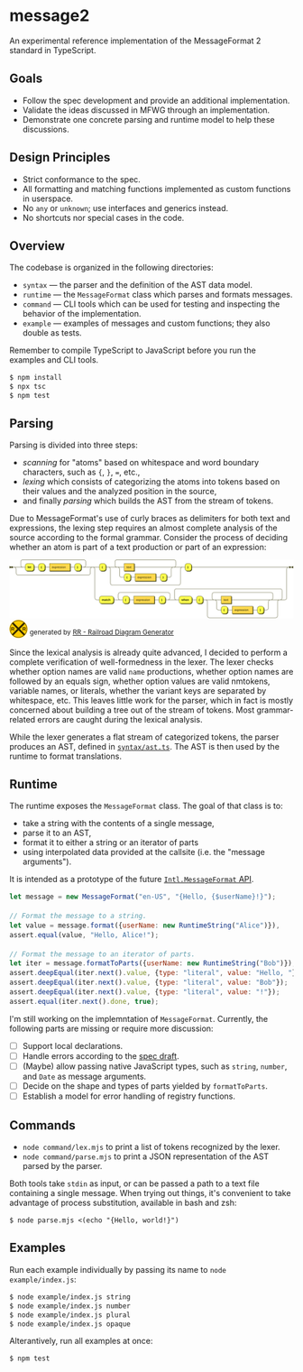 # message2

An experimental reference implementation of the MessageFormat 2 standard in TypeScript.

## Goals

* Follow the spec development and provide an additional implementation.
* Validate the ideas discussed in MFWG through an implementation.
* Demonstrate one concrete parsing and runtime model to help these discussions.

## Design Principles

* Strict conformance to the spec.
* All formatting and matching functions implemented as custom functions in userspace.
* No `any` or `unknown`; use interfaces and generics instead.
* No shortcuts nor special cases in the code.

## Overview

The codebase is organized in the following directories:

* `syntax` — the parser and the definition of the AST data model.
* `runtime` — the `MessageFormat` class which parses and formats messages.
* `command` — CLI tools which can be used for testing and inspecting the behavior of the implementation.
* `example` — examples of messages and custom functions; they also double as tests.

Remember to compile TypeScript to JavaScript before you run the examples and CLI tools.

    $ npm install
	$ npx tsc
	$ npm test

## Parsing

Parsing is divided into three steps:

* *scanning* for "atoms" based on whitespace and word boundary characters, such as `{`, `}`, `=`, etc.,
* *lexing* which consists of categorizing the atoms into tokens based on their values and the analyzed position in the source,
* and finally *parsing* which builds the AST from the stream of tokens.

Due to MessageFormat's use of curly braces as delimiters for both text and expressions, the lexing step requires an almost complete analysis of the source according to the formal grammar. Consider the process of deciding whether an atom is part of a text production or part of an expression:

![message](diagram/message.svg)
![Railroad-Diagram-Generator](diagram/Railroad-Diagram-Generator.svg) <sup>generated by [RR - Railroad Diagram Generator](https://bottlecaps.de/rr/ui)</sup>

Since the lexical analysis is already quite advanced, I decided to perform a complete verification of well-formedness in the lexer. The lexer checks whether option names are valid `name` productions, whether option names are followed by an equals sign, whether option values are valid nmtokens, variable names, or literals, whether the variant keys are separated by whitespace, etc. This leaves little work for the parser, which in fact is mostly concerned about building a tree out of the stream of tokens. Most grammar-related errors are caught during the lexical analysis.

While the lexer generates a flat stream of categorized tokens, the parser produces an AST, defined in [`syntax/ast.ts`](syntax/ast.ts). The AST is then used by the runtime to format translations.

## Runtime

The runtime exposes the `MessageFormat` class. The goal of that class is to:

* take a string with the contents of a single message,
* parse it to an AST,
* format it to either a string or an iterator of parts
* using interpolated data provided at the callsite (i.e. the "message arguments").

It is intended as a prototype of the future [`Intl.MessageFormat` API](https://github.com/tc39/proposal-intl-messageformat).

```js
let message = new MessageFormat("en-US", "{Hello, {$userName}!}");

// Format the message to a string.
let value = message.format({userName: new RuntimeString("Alice")}),
assert.equal(value, "Hello, Alice!");

// Format the message to an iterator of parts.
let iter = message.formatToParts({userName: new RuntimeString("Bob")});
assert.deepEqual(iter.next().value, {type: "literal", value: "Hello, "});
assert.deepEqual(iter.next().value, {type: "literal", value: "Bob"});
assert.deepEqual(iter.next().value, {type: "literal", value: "!"});
assert.equal(iter.next().done, true);
```

I'm still working on the implemntation of `MessageFormat`. Currently, the following parts are missing or require more discussion:

- [ ] Support local declarations.
- [ ] Handle errors according to the [spec draft](https://github.com/unicode-org/message-format-wg/blob/main/spec/formatting.md#error-handling).
- [ ] (Maybe) allow passing native JavaScript types, such as `string`, `number`, and `Date` as message arguments. 
- [ ] Decide on the shape and types of parts yielded by `formatToParts`.
- [ ] Establish a model for error handling of registry functions.

## Commands

* `node command/lex.mjs` to print a list of tokens recognized by the lexer.
* `node command/parse.mjs` to print a JSON representation of the AST parsed by the parser.

Both tools take `stdin` as input, or can be passed a path to a text file containing a single message. When trying out things, it's convenient to take advantage of process substitution, available in bash and zsh:

    $ node parse.mjs <(echo "{Hello, world!}")

## Examples

Run each example individually by passing its name to `node example/index.js`:

    $ node example/index.js string
    $ node example/index.js number
    $ node example/index.js plural
    $ node example/index.js opaque

Alterantively, run all examples at once:

	$ npm test
